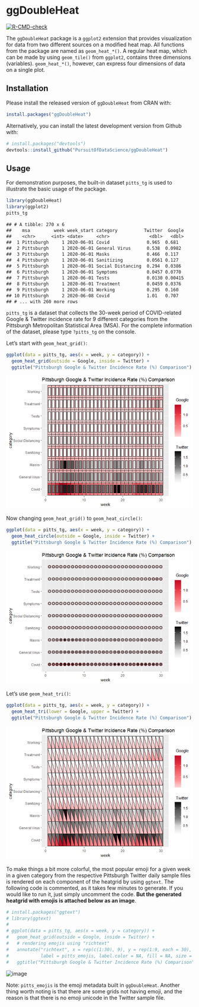 ggDoubleHeat
================

<!-- badges: start -->

[![R-CMD-check](https://github.com/PursuitOfDataScience/ggDoubleHeat/workflows/R-CMD-check/badge.svg)](https://github.com/PursuitOfDataScience/ggDoubleHeat/actions)
<!-- badges: end -->

The `ggDoubleHeat` package is a `ggplot2` extension that provides
visualization for data from two different sources on a modified heat
map. All functions from the package are named as `geom_heat_*()`. A
regular heat map, which can be made by using `geom_tile()` from
`ggplot2`, contains three dimensions (variables). `geom_heat_*()`,
however, can express four dimensions of data on a single plot.

## Installation

Please install the released version of `ggDoubleHeat` from CRAN with:

``` r
install.packages("ggDoubleHeat")
```

Alternatively, you can install the latest development version from
Github with:

``` r
# install.packages("devtools")
devtools::install_github("PursuitOfDataScience/ggDoubleHeat")
```

## Usage

For demonstration purposes, the built-in dataset `pitts_tg` is used to
illustrate the basic usage of the package.

``` r
library(ggDoubleHeat)
library(ggplot2)
pitts_tg
```

    ## # A tibble: 270 x 6
    ##    msa         week week_start category          Twitter  Google
    ##    <chr>      <int> <date>     <chr>               <dbl>   <dbl>
    ##  1 Pittsburgh     1 2020-06-01 Covid              0.965  0.681  
    ##  2 Pittsburgh     1 2020-06-01 General Virus      0.538  0.0982 
    ##  3 Pittsburgh     1 2020-06-01 Masks              0.466  0.117  
    ##  4 Pittsburgh     1 2020-06-01 Sanitizing         0.0561 0.127  
    ##  5 Pittsburgh     1 2020-06-01 Social Distancing  0.294  0.0386 
    ##  6 Pittsburgh     1 2020-06-01 Symptoms           0.0457 0.0770 
    ##  7 Pittsburgh     1 2020-06-01 Tests              0.0130 0.00415
    ##  8 Pittsburgh     1 2020-06-01 Treatment          0.0459 0.0376 
    ##  9 Pittsburgh     1 2020-06-01 Working            0.295  0.160  
    ## 10 Pittsburgh     2 2020-06-08 Covid              1.01   0.707  
    ## # ... with 260 more rows

`pitts_tg` is a dataset that collects the 30-week period of
COVID-related Google & Twitter incidence rate for 9 different categories
from the Pittsburgh Metropolitan Statistical Area (MSA). For the
complete information of the dataset, please type `?pitts_tg` on the
console.

Let’s start with `geom_heat_grid()`:

``` r
ggplot(data = pitts_tg, aes(x = week, y = category)) +
  geom_heat_grid(outside = Google, inside = Twitter) +
  ggtitle("Pittsburgh Google & Twitter Incidence Rate (%) Comparison")
```

![](man/figures/README-unnamed-chunk-2-1.png)<!-- -->

Now changing `geom_heat_grid()` to `geom_heat_circle()`:

``` r
ggplot(data = pitts_tg, aes(x = week, y = category)) +
  geom_heat_circle(outside = Google, inside = Twitter) +
  ggtitle("Pittsburgh Google & Twitter Incidence Rate (%) Comparison")
```

![](man/figures/README-unnamed-chunk-3-1.png)<!-- -->

Let’s use `geom_heat_tri()`:

``` r
ggplot(data = pitts_tg, aes(x = week, y = category)) +
  geom_heat_tri(lower = Google, upper = Twitter) +
  ggtitle("Pittsburgh Google & Twitter Incidence Rate (%) Comparison")
```

![](man/figures/README-unnamed-chunk-4-1.png)<!-- -->

To make things a bit more colorful, the most popular emoji for a given
week in a given category from the respective Pittsburgh Twitter daily
sample files is rendered on each component of the heatgrid by using
`ggtext`. The following code is commented, as it takes few minutes to
generate. If you would like to run it, just simply uncomment the code.
**But the generated heatgrid with emojis is attached below as an
image**.

``` r
# install.packages("ggtext")
# library(ggtext)
# 
# ggplot(data = pitts_tg, aes(x = week, y = category)) +
#   geom_heat_grid(outside = Google, inside = Twitter) +
#   # rendering emojis using "richtext"
#   annotate("richtext", x = rep(c(1:30), 9), y = rep(1:9, each = 30), 
#            label = pitts_emojis, label.color = NA, fill = NA, size = 0.3) +
#   ggtitle("Pittsburgh Google & Twitter Incidence Rate (%) Comparison")
```

![image](https://user-images.githubusercontent.com/54338793/153519943-24346494-11ec-41df-ba38-b17bc4272fa4.png)

Note: `pitts_emojis` is the emoji metadata built in `ggDoubleHeat`.
Another thing worth noting is that there are some grids not having
emoji, and the reason is that there is no emoji unicode in the Twitter
sample file.
